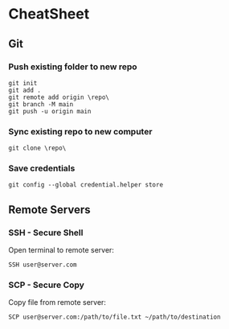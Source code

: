 # CheatSheet
## Git
### Push existing folder to new repo
```
git init
git add .
git remote add origin \repo\
git branch -M main
git push -u origin main
```

### Sync existing repo to new computer
```
git clone \repo\
```

### Save credentials
```
git config --global credential.helper store
```

## Remote Servers
### SSH - Secure Shell
Open terminal to remote server:
```
SSH user@server.com
```

### SCP - Secure Copy
Copy file from remote server:
```
SCP user@server.com:/path/to/file.txt ~/path/to/destination
```
